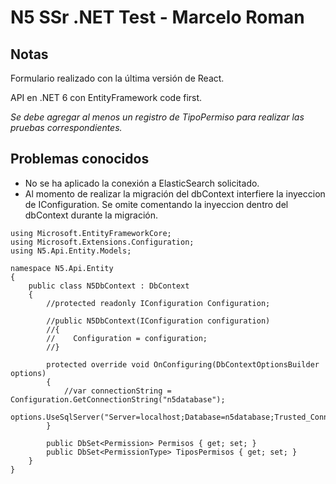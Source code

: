 # N5 SSr .NET Test -  Marcelo Roman

## Notas

Formulario realizado con la última versión de React.

API en .NET 6 con EntityFramework code first.

*Se debe agregar al menos un registro de TipoPermiso para realizar las pruebas correspondientes.*

## Problemas conocidos
- No se ha aplicado la conexión a ElasticSearch solicitado.
- Al momento de realizar la migración del dbContext interfiere la inyeccion de IConfiguration. Se omite comentando la inyeccion dentro del dbContext durante la migración.

```
using Microsoft.EntityFrameworkCore;
using Microsoft.Extensions.Configuration;
using N5.Api.Entity.Models;

namespace N5.Api.Entity
{
    public class N5DbContext : DbContext
    {
        //protected readonly IConfiguration Configuration;

        //public N5DbContext(IConfiguration configuration)
        //{
        //    Configuration = configuration;
        //}

        protected override void OnConfiguring(DbContextOptionsBuilder options)
        {
            //var connectionString = Configuration.GetConnectionString("n5database");
            options.UseSqlServer("Server=localhost;Database=n5database;Trusted_Connection=True;");
        }

        public DbSet<Permission> Permisos { get; set; }
        public DbSet<PermissionType> TiposPermisos { get; set; }
    }
}
```
